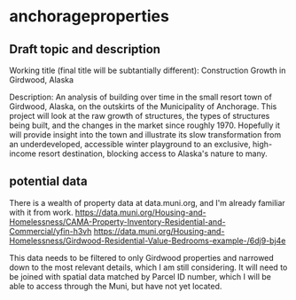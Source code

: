 # anchorageproperties

## Draft topic and description
Working title (final title will be subtantially different): Construction Growth in Girdwood, Alaska

Description: An analysis of building over time in the small resort town of Girdwood, Alaska, on the outskirts of the Municipality of Anchorage. This project will look at the raw growth of structures, the types of structures being built, and the changes in the market since roughly 1970. Hopefully it will provide insight into the town and illustrate its slow transformation from an underdeveloped, accessible winter playground to an exclusive, high-income resort destination, blocking access to Alaska's nature to many.

## potential data
There is a wealth of property data at data.muni.org, and I'm already familiar with it from work.
https://data.muni.org/Housing-and-Homelessness/CAMA-Property-Inventory-Residential-and-Commercial/yfin-h3vh
https://data.muni.org/Housing-and-Homelessness/Girdwood-Residential-Value-Bedrooms-example-/6dj9-bj4e

This data needs to be filtered to only Girdwood properties and narrowed down to the most relevant details, which I am still considering. It will need to be joined with spatial data matched by Parcel ID number, which I will be able to access through the Muni, but have not yet located.
